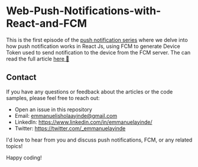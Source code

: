 # Web-Push-Notifications-with-React-and-FCM


This is the first episode of the [push notification series](https://github.com/emmanuelayinde/Push-Notification-with-FCM/tree/main?tab=readme-ov-file) where we delve into how push notification works in React Js, using FCM to generate Device Token used to send notification to the device from the FCM server. The can read the full article [here 🚀](https://dev.to/emmanuelayinde/web-push-notifications-with-react-and-firebase-cloud-messaging-fcm-18kb)


## Contact

If you have any questions or feedback about the articles or the code samples, please feel free to reach out:

- Open an issue in this repository
- Email: emmanuelisholaayinde@gmail.com
- LinkedIn: https://www.linkedin.com/in/emmanuelayinde/
- Twitter: https://twitter.com/_emmanuelayinde

I'd love to hear from you and discuss push notifications, FCM, or any related topics!

Happy coding!